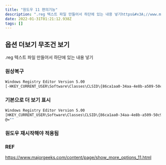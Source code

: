 ```yaml
---
title: "원도우 11 편의기능"
description: ".reg 텍스트 파일 만들어서 하단에 있는 내용 넣기https&#x3A;//www.majorgeeks.com/content/page/show_more_options_11.html"
date: 2022-01-31T01:21:12.938Z
tags: []
---
```

## 옵션 더보기 무조건 보기
.reg 텍스트 파일 만들어서 하단에 있는 내용 넣기


### 원상복구
```bash
Windows Registry Editor Version 5.00
[-HKEY_CURRENT_USER\Software\Classes\CLSID\{86ca1aa0-34aa-4e8b-a509-50c905bae2a2}]
```

### 기본으로 더 보기 표시
```bash
Windows Registry Editor Version 5.00
[HKEY_CURRENT_USER\Software\Classes\CLSID\{86ca1aa0-34aa-4e8b-a509-50c905bae2a2}\InprocServer32]
@=""
```
### 원도우 재시작해야 적용됨




### REF
https://www.majorgeeks.com/content/page/show_more_options_11.html
